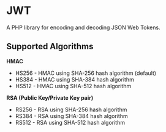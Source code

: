 JWT
===

A PHP library for encoding and decoding JSON Web Tokens.

Supported Algorithms
--------------------

**HMAC**

* HS256	- HMAC using SHA-256 hash algorithm (default)
* HS384	- HMAC using SHA-384 hash algorithm
* HS512 - HMAC using SHA-512 hash algorithm

**RSA (Public Key/Private Key pair)**

* RS256 - RSA using SHA-256 hash algorithm
* RS384 - RSA using SHA-384 hash algorithm
* RS512 - RSA using SHA-512 hash algorithm